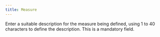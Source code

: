 ```yaml
---
title: Measure
---
```



Enter a suitable description for the measure being defined, using 1  to 40 characters to define the description. This is a mandatory field.
